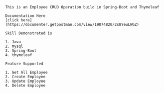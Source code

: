     This is an Employee CRUD Operation build in Spring-Boot and Thymeleaf
    
    Documentation Here 
    [click here](https://documenter.getpostman.com/view/19074820/2s8YeuLWGZ)
    
    Skill Demonstrated is
    
    1. Java
    2. Mysql
    3. Spring-Boot
    4. thymeleaf
    
    Feature Supported
    
    1. Get All Employee
    2. Create Employee
    3. Update Employee
    4. Delete Employee
    
